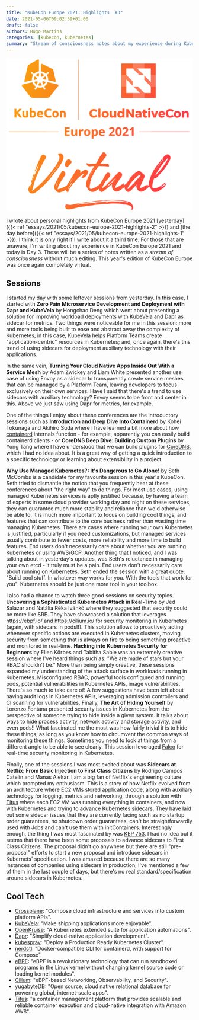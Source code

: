 ```yaml
---
title: "KubeCon Europe 2021: Highlights  #3"
date: 2021-05-06T09:02:59+01:00
draft: false
authors: Hugo Martins
categories: [kubecon, kubernetes]
summary: "Stream of consciousness notes about my experience during KubeCon Europe 2021 and cool things I've learned or enjoyed."
---
```


![kubecon-logo](https://raw.githubusercontent.com/cncf/artwork/master/other/kubecon-cloudnativecon/2021-eu-virtual/color/kubecon-eu-2021-color.png)

I wrote about personal highlights from KubeCon Europe 2021 [yesterday]({{< ref "essays/2021/05/kubecon-europe-2021-highlights-2"  >}}) and [the day before]({{< ref "essays/2021/05/kubecon-europe-2021-highlights-1"  >}}). I think it is only right if I write about it a third time. For those that are unaware, I'm writing about my experience in KubeCon Europe 2021 and today is Day 3. These will be a series of notes written as a _stream of consciousness_ without much editing. This year's edition of KubeCon Europe was once again completely virtual.

## Sessions

I started my day with some leftover sessions from yesterday. In this case, I started with **Zero Pain Microservice Development and Deployment with Dapr and KubeVela** by Hongchao Deng which went about presenting a solution for   improving workload deployments with [KubeVela](https://kubevela.io/) and [Dapr](https://dapr.io/) as sidecar for  metrics. Two things were noticeable for me in this session: more and more tools being built to ease and abstract away the complexity of Kubernetes, in this case, KubeVela helps Platform Teams create "application-centric" resources in Kubernetes; and, once again, there's this trend of using sidecars for deployment auxiliary technology with their applications. 

In the same vein, **Turning Your Cloud Native Apps Inside Out With a Service Mesh** by Adam Zwickey and Liam White presented another use case of using Envoy as a sidecar to transparently create service meshes that can be managed by a Platform Team, leaving developers to focus exclusively on their own services. Have I said that there's a trend to use sidecars with auxiliary technology? Envoy seems to be front and center in this. Above we just saw using Dapr for metrics, for example.

One of the things I enjoy about these conferences are the introductory sessions such as **Introduction and Deep Dive Into Containerd** by Kohei Tokunaga and Akihiro Suda where I have learned a bit more about how [containerd](https://containerd.io/) internals function - for example, apparently you can easily build containerd clients - or **CoreDNS Deep Dive: Building Custom Plugins** by Yong Tang where I have understood that we can build plugins for [CoreDNS](https://coredns.io/), which I had no idea about. It is a great way of getting a quick introduction to a specific technology or learning about extensibility in a project. 

**Why Use Managed Kubernetes?: It's Dangerous to Go Alone!** by Seth McCombs is a candidate for my favourite session in this year's KubeCon. Seth tried to dismantle the notion that you frequently hear at these conferences about "the right way" to do things. For most use cases, using managed Kubernetes services is aptly justified because, by having a team of experts in some cloud provider working day and night on these services, they can guarantee much more stability and reliance than we'd otherwise be able to. It is much more important to focus on building cool things, and features that can contribute to the core  business rather than wasting time managing Kubernetes. There are cases where running your own Kubernetes is justified, particularly if you need customizations, but managed services usually contribute to fewer costs, more reliability and more time to build features. End users don't necessarily care about whether you are running Kubernetes or using AWS/GCP. Another thing that I noticed, and I was talking about in yesterday's updates, was Seth's reluctance in managing your own etcd - it truly must be a pain. End users don't necessarily care about running on Kubernetes. Seth ended the session with a great quote: "Build cool stuff. In whatever way works for you. With the tools that work for you". Kubernetes should be just one more tool in your toolbox.

I also had a chance to watch three good sessions on security topics. **Uncovering a Sophisticated Kubernetes Attack in Real-Time** by Jed Salazar and Natália Réka Ivánkó where they suggested that security could be more like SRE. They have showcased a solution that leverages https://ebpf.io/ and https://cilium.io/ for security monitoring in Kubernetes (again, with sidecars in pods!!). This solution allows to proactively acting whenever specific actions are executed in Kubernetes clusters, moving security from something that is always on fire to being something proactive and monitored in real-time. **Hacking into Kubernetes Security for Beginners** by Ellen Körbes and Tabitha Sable was an extremely creative session where I've heard things such as: "We are made of stars but your RBAC shouldn't  be." More than being simply creative, these sessions expanded my understanding of the attack surface in workloads running in Kubernetes. Misconfigured RBAC, powerful tools configured and running pods, potential vulnerabilities in Kubernetes APIs, image vulnerabilities. There's so much to take care of! A few suggestions have been left about having audit logs in Kubernetes APIs, leveraging admission controllers and CI scanning for vulnerabilities. Finally, **The Art of Hiding Yourself** by Lorenzo Fontana presented security issues in Kubernetes from the perspective of someone trying to hide inside a given system. It talks about ways to hide process activity, network activity and storage activity, and even pods!! What fascinated me the most was how fairly trivial it is to hide these things, as long as you know how to circumvent the common ways of monitoring these things.  Sometimes you need to look at things from a different angle to be able to see clearly. This session leveraged [Falco](https://falco.org/) for real-time security monitoring in Kubernetes.

Finally, one of the sessions I was most excited about was **Sidecars at Netflix: From Basic Injection to First Class Citizens** by Rodrigo Campos Catelin and Manas Alekar. I am a big fan of Netflix's engineering culture which prompted my enthusiasm. This is a story of how Netflix evolved from an architecture where EC2 VMs stored application code, along with auxiliary technology for logging, metrics and networking, through a solution with [Titus](https://netflix.github.io/titus/) where each EC2 VM was running everything in containers, and now with Kubernetes and trying to advance Kubernetes sidecars. They have laid out some sidecar issues that they are currently facing such as no startup order guarantees, no shutdown order guarantees, can't be straightforwardly used with Jobs and can't use them with initContainers. Interestingly enough, the thing I was most fascinated by was [KEP 753](https://github.com/kubernetes/enhancements/issues/753). I had no idea but it seems that there have been some proposals to advance sidecars to First Class Citizens. The proposal didn't go anywhere but there are still "pre-proposal" efforts to start a new proposal and introduce sidecars in Kubernets' specification. I was amazed because there are so many instances of companies using sidecars in production, I've mentioned a few of them in the last couple of days, but there's no real standard/specification around sidecars in Kubernetes.

## Cool Tech

- [Crossplane](https://crossplane.io/): "Compose cloud infrastructure and services into custom platform APIs".
- [KubeVela](https://kubevela.io/): "Make shipping applications more enjoyable".
- [OpenKruise](https://openkruise.io/en-us/): "A Kubernetes extended suite for application automations".
- [Dapr](https://dapr.io/): "Simplify cloud-native application development".
- [kubespray](https://kubespray.io/#/): "Deploy a Production Ready Kubernetes Cluster".
- [nerdctl](https://github.com/containerd/nerdctl): "Docker-compatible CLI for containerd, with support for Compose".
- [eBPF](https://ebpf.io/): "eBPF is a revolutionary technology that can run sandboxed programs in the Linux kernel without changing kernel source code or loading kernel modules".
- [Cilium](https://cilium.io/): "eBPF-based Networking, Observability, and Security".
- [yugabyteDB](https://www.yugabyte.com/): "Open source, cloud native relational database for powering global, internet-scale apps".
- [Titus](https://netflix.github.io/titus/): "a container management platform that provides scalable and reliable container execution and cloud-native integration with Amazon AWS".